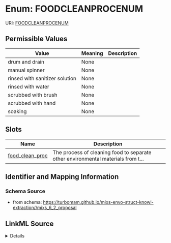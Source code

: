 # Enum: FOODCLEANPROCENUM



URI: [FOODCLEANPROCENUM](FOODCLEANPROCENUM)

## Permissible Values

| Value | Meaning | Description |
| --- | --- | --- |
| drum and drain | None |  |
| manual spinner | None |  |
| rinsed with sanitizer solution | None |  |
| rinsed with water | None |  |
| scrubbed with brush | None |  |
| scrubbed with hand | None |  |
| soaking | None |  |




## Slots

| Name | Description |
| ---  | --- |
| [food_clean_proc](food_clean_proc.md) | The process of cleaning food to separate other environmental materials from t... |






## Identifier and Mapping Information







### Schema Source


* from schema: https://turbomam.github.io/mixs-envo-struct-knowl-extraction//mixs_6_2_proposal




## LinkML Source

<details>
```yaml
name: FOOD_CLEAN_PROC_ENUM
from_schema: https://turbomam.github.io/mixs-envo-struct-knowl-extraction//mixs_6_2_proposal
rank: 1000
permissible_values:
  drum and drain:
    text: drum and drain
  manual spinner:
    text: manual spinner
  rinsed with sanitizer solution:
    text: rinsed with sanitizer solution
  rinsed with water:
    text: rinsed with water
  scrubbed with brush:
    text: scrubbed with brush
  scrubbed with hand:
    text: scrubbed with hand
  soaking:
    text: soaking

```
</details>
